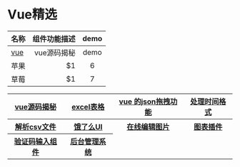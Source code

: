 Vue精选
===

| 名称        | 组件功能描述    |  demo  |
| --------   | -----:   | :----: |
| [vue](https://github.com/ustbhuangyi/vue-analysis)| vue源码揭秘|   demo    |
| 苹果        | $1      |   6    |
| 草莓        | $1      |   7    |

<table>
    <tr>
        <th><a href="https://github.com/ustbhuangyi/vue-analysis">vue源码揭秘</a></th>
        <th><a href="https://www.jianshu.com/p/44348319ccde">excel表格</a></th>
        <th><a href="https://github.com/Shopify/draggable">vue 的json拖拽功能</a></th>
        <th><a href="https://github.com/moment/moment">处理时间格式</a></th>
    </tr>
    <tr>
        <th><a href="https://github.com/mholt/PapaParse">解析csv文件</a></th>
        <th><a href="http://element.eleme.io/#/zh-CN">饿了么UI</a></th>
        <th><a href="https://zhanziyang.github.io/vue-croppa/#/">在线编辑图片</a></th>
        <th><a href="https://v-charts.js.org/#/">图表插件</a></th>
    </tr>
    <tr>
        <th><a href="https://mp.weixin.qq.com/s?__biz=MzA5NzkwNDk3MQ==&mid=2650585950&idx=1&sn=b2566c755fb28f8b3b174635d32d3f9a&chksm=8891ab7abfe6226c9b20c3e80b132252162eb59403f46c3ee793dffc40b4d01c781a80144532&mpshare=1&scene=1&srcid=1218HUiGGbKIPTHQ99Lx6Vld&rd2werd=1#wechat_redirect">验证码输入组件</a></th>
        <th><a href="https://github.com/PanJiaChen/vue-element-admin">后台管理系统</a></th>
    </tr>
</table>